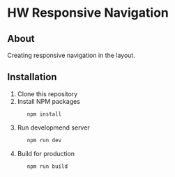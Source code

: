 # HW Responsive Navigation

## About
Сreating responsive navigation in the layout.

## Installation

1. Clone this repository
2. Install NPM packages
    ```bash
       npm install
    ```
3. Run developmend server
    ```bash
       npm run dev
    ```
4. Build for production
    ```bash
       npm run build
    ```
